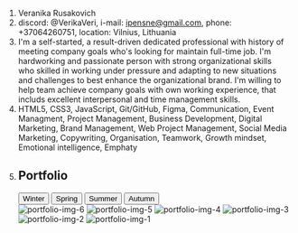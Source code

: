 1. Veranika Rusakovich
2. discord: @VerikaVeri, i-mail: ipensne@gmail.com, phone: +37064260751, location: Vilnius, Lithuania
3. I'm a self-started, a result-driven dedicated professional with history of meeting company goals who's looking for maintain full-time job. I'm hardworking and passionate person with strong organizational skills who skilled in working under pressure and adapting to new situations and challenges to best enhance the organizational brand. I'm willing to help team achieve company goals with own working experience, that includs excellent interpersonal and time management skills.
4. HTML5, CSS3, JavaScript, Git/GitHub, Figma, Communication, Event Managment, Project Management, Business Development, Digital Marketing, Brand Management, Web Project Management, Social Media Marketing, Copywriting, Organisation, Teamwork, Growth mindset, Emotional intelligence, Emphaty
5. <section class="portfolio" id="portfolio">
                    <div class="portfolio-container">
                        <div class="section-title">
                            <h2 class="section-portfolio">Portfolio</h2>
                        </div>
                    </div>
                    <div class="section-button-portfolio">
                    <button class="button-portfolio">                           
                        Winter                           
                    </button>
                    <button class="button-portfolio">                           
                       Spring                           
                    </button>
                    <button class="button-portfolio">                           
                        Summer                          
                    </button>
                    <button class="button-portfolio">                           
                       Autumn                           
                    </button>      
                </div>
                <div class="section-img-portfolio">
                    <img src="./assets/img/photo6.jpg" alt="portfolio-img-6" class="img-portfolio">
                    <img src="./assets/img/photo5.jpg" alt="portfolio-img-5" class="img-portfolio">
                    <img src="./assets/img/photo4.jpg" alt="portfolio-img-4" class="img-portfolio">
                    <img src="./assets/img/photo3.jpg" alt="portfolio-img-3" class="img-portfolio">
                    <img src="./assets/img/photo2.jpg" alt="portfolio-img-2" class="img-portfolio">
                    <img src="./assets/img/photo1.jpg" alt="portfolio-img-1" class="img-portfolio">
                </div> 
                </section>
